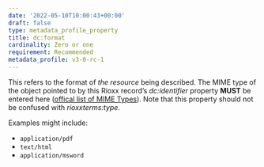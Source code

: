 ```yaml
---
date: '2022-05-10T10:00:43+00:00'
draft: false
type: metadata_profile_property
title: dc:format
cardinality: Zero or one
requirement: Recommended
metadata_profile: v3-0-rc-1
---
```

This refers to the format of *the resource* being described. The MIME type of the object pointed to by this Rioxx record’s *dc&#58;identifier* property **MUST** be entered here ([offical list of MIME Types](https://www.iana.org/assignments/media-types/media-types.xhtml)). Note that this property should not be confused with *rioxxterms&#58;type*.

Examples might include:

* `application/pdf`
* `text/html`
* `application/msword`